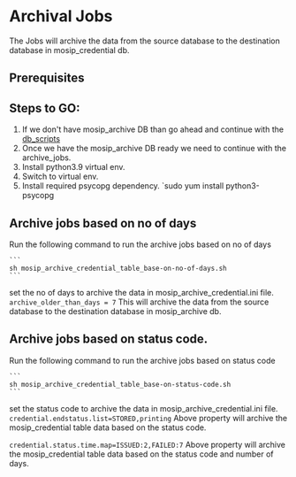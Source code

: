 # Archival Jobs
The Jobs will archive the data from the source database to the destination database
in mosip_credential db.

## Prerequisites
## Steps to GO:
1. If we don't have mosip_archive DB than go ahead and continue with the [db_scripts](../../../data-archive/db_scripts)
2. Once we have the mosip_archive DB ready we need to continue with the archive_jobs.
3. Install python3.9 virtual env.
4. Switch to virtual env.
5. Install required psycopg dependency. `sudo yum install python3-psycopg

## Archive jobs based on no of days
Run the following command to run the archive jobs based on no of days
    
    ```
    sh mosip_archive_credential_table_base-on-no-of-days.sh
    ```
 set the no of days to archive the data in mosip_archive_credential.ini file.
 ```archive_older_than_days = 7```
This will archive the data from the source database to the destination database in mosip_archive db.

## Archive jobs based on status code.
Run the following command to run the archive jobs based on status code
    
    ```
    sh mosip_archive_credential_table_base-on-status-code.sh
    ```
 set the status code to archive the data in mosip_archive_credential.ini file.
 ```credential.endstatus.list=STORED,printing```
Above property will archive the mosip_credential table data based on the status code.

```credential.status.time.map=ISSUED:2,FAILED:7```
Above property will archive the mosip_credential table data based on the status code and number of days.